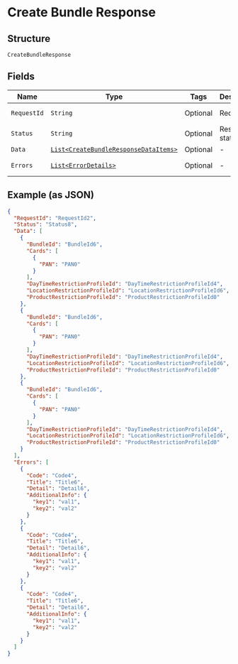 
# Create Bundle Response

## Structure

`CreateBundleResponse`

## Fields

| Name | Type | Tags | Description | Getter | Setter |
|  --- | --- | --- | --- | --- | --- |
| `RequestId` | `String` | Optional | Request Id | String getRequestId() | setRequestId(String requestId) |
| `Status` | `String` | Optional | Response status | String getStatus() | setStatus(String status) |
| `Data` | [`List<CreateBundleResponseDataItems>`](../../doc/models/create-bundle-response-data-items.md) | Optional | - | List<CreateBundleResponseDataItems> getData() | setData(List<CreateBundleResponseDataItems> data) |
| `Errors` | [`List<ErrorDetails>`](../../doc/models/error-details.md) | Optional | - | List<ErrorDetails> getErrors() | setErrors(List<ErrorDetails> errors) |

## Example (as JSON)

```json
{
  "RequestId": "RequestId2",
  "Status": "Status8",
  "Data": [
    {
      "BundleId": "BundleId6",
      "Cards": [
        {
          "PAN": "PAN0"
        }
      ],
      "DayTimeRestrictionProfileId": "DayTimeRestrictionProfileId4",
      "LocationRestrictionProfileId": "LocationRestrictionProfileId6",
      "ProductRestrictionProfileId": "ProductRestrictionProfileId0"
    },
    {
      "BundleId": "BundleId6",
      "Cards": [
        {
          "PAN": "PAN0"
        }
      ],
      "DayTimeRestrictionProfileId": "DayTimeRestrictionProfileId4",
      "LocationRestrictionProfileId": "LocationRestrictionProfileId6",
      "ProductRestrictionProfileId": "ProductRestrictionProfileId0"
    },
    {
      "BundleId": "BundleId6",
      "Cards": [
        {
          "PAN": "PAN0"
        }
      ],
      "DayTimeRestrictionProfileId": "DayTimeRestrictionProfileId4",
      "LocationRestrictionProfileId": "LocationRestrictionProfileId6",
      "ProductRestrictionProfileId": "ProductRestrictionProfileId0"
    }
  ],
  "Errors": [
    {
      "Code": "Code4",
      "Title": "Title6",
      "Detail": "Detail6",
      "AdditionalInfo": {
        "key1": "val1",
        "key2": "val2"
      }
    },
    {
      "Code": "Code4",
      "Title": "Title6",
      "Detail": "Detail6",
      "AdditionalInfo": {
        "key1": "val1",
        "key2": "val2"
      }
    },
    {
      "Code": "Code4",
      "Title": "Title6",
      "Detail": "Detail6",
      "AdditionalInfo": {
        "key1": "val1",
        "key2": "val2"
      }
    }
  ]
}
```


